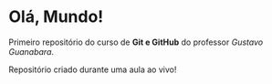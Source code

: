 # Olá, Mundo!
 Primeiro repositório do curso de **Git e GitHub** do professor *Gustavo Guanabara*.

Repositório criado durante uma aula ao vivo!
